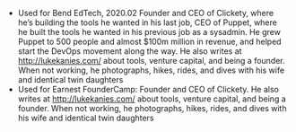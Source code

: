- Used for Bend EdTech, 2020.02
Founder and CEO of Clickety, where he’s building the tools he wanted in his last job, CEO of Puppet, where he built the tools he wanted in his previous job as a sysadmin. He grew Puppet to 500 people and almost $100m million in revenue, and helped start the DevOps movement along the way. He also writes at http://lukekanies.com/ about tools, venture capital, and being a founder. When not working, he photographs, hikes, rides, and dives with his wife and identical twin daughters
- Used for Earnest FounderCamp:
Founder and CEO of Clickety. He also writes at http://lukekanies.com/ about tools, venture capital, and being a founder. When not working, he photographs, hikes, rides, and dives with his wife and identical twin daughters
